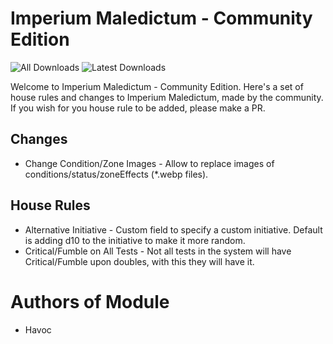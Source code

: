 # Imperium Maledictum - Community Edition

![All Downloads](https://img.shields.io/github/downloads/Havoclivekiller/ImpMal-rTIM/total?style=for-the-badge)
![Latest Downloads](https://img.shields.io/github/downloads/Havoclivekiller/ImpMal-rTIM/latest/total?style=for-the-badge)

Welcome to Imperium Maledictum - Community Edition. Here's a set of house rules and changes to Imperium Maledictum, made by the community. If you wish for you house rule to be added, please make a PR.

## Changes
- Change Condition/Zone Images - Allow to replace images of conditions/status/zoneEffects (*.webp files). 

## House Rules
- Alternative Initiative - Custom field to specify a custom initiative. Default is adding d10 to the initiative to make it more random.
- Critical/Fumble on All Tests - Not all tests in the system will have Critical/Fumble upon doubles, with this they will have it.

# Authors of Module
- Havoc